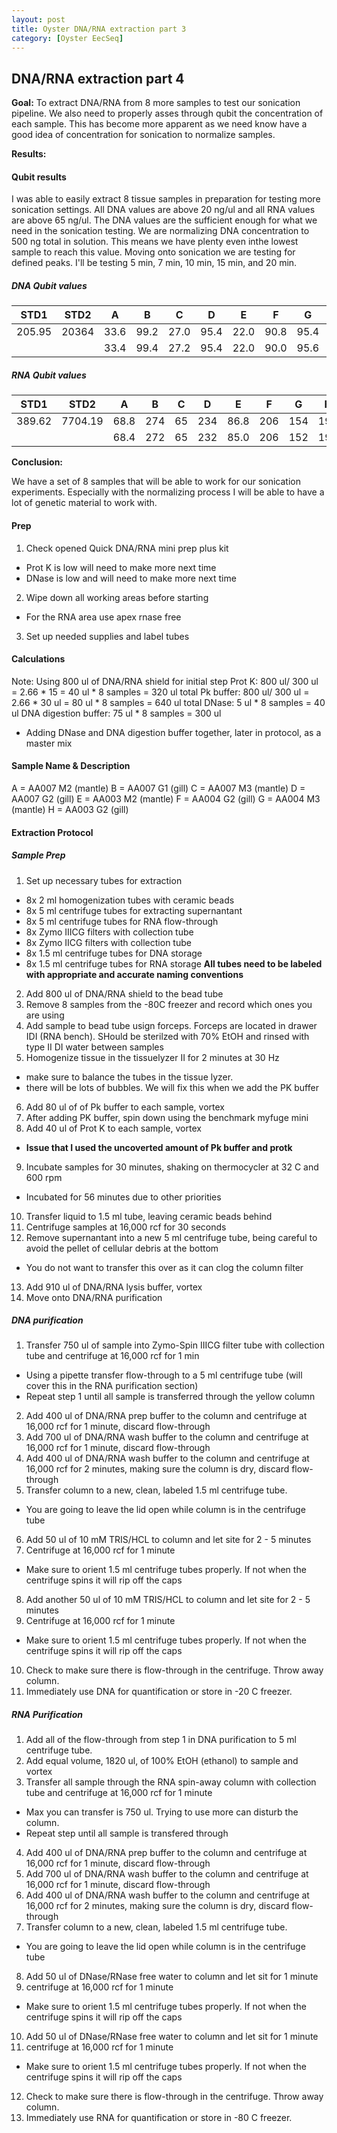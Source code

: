```yaml
---
layout: post
title: Oyster DNA/RNA extraction part 3
category: [Oyster EecSeq]
---
```


## DNA/RNA extraction part 4

**Goal:** To extract DNA/RNA from 8 more samples to test our sonication pipeline. We also need to properly asses through qubit the concentration of each sample. This has become more apparent as we need know have a good idea of concentration for sonication to normalize samples.

**Results:** 

#### Qubit results

I was able to easily extract 8 tissue samples in preparation for testing more sonication settings. All DNA values are above 20 ng/ul and all RNA values are above 65 ng/ul. The DNA values are the sufficient enough for what we need in the sonication testing. We are normalizing DNA concentration to 500 ng total in solution. This means we have plenty even inthe lowest sample to reach this value. Moving onto sonication we are testing for defined peaks. I'll be testing 5 min, 7 min, 10 min, 15 min, and 20 min. 

##### DNA Qubit values

STD1|STD2|A|B|C|D|E|F|G|H|
----|----|-|-|-|-|-|-|-|-|
205.95|20364|33.6|99.2|27.0|95.4|22.0|90.8|95.4|159|
      |     |33.4|99.4|27.2|95.4|22.0|90.0|95.6|160|


##### RNA Qubit values

STD1|STD2|A|B|C|D|E|F|G|H|
----|----|-|-|-|-|-|-|-|-|
389.62|7704.19|68.8|274|65|234|86.8|206|154|192|
      |       |68.4|272|65|232|85.0|206|152|192|
      
**Conclusion:**

We have a set of 8 samples that will be able to work for our sonication experiments. Especially with the normalizing process I will be able to have a lot of genetic material to work with. 

#### Prep

1. Check opened Quick DNA/RNA mini prep plus kit
  * Prot K is low will need to make more next time
  * DNase is low and will need to make more next time
2. Wipe down all working areas before starting
  * For the RNA area use apex rnase free
3. Set up needed supplies and label tubes
  
#### Calculations

Note: Using 800 ul of DNA/RNA shield for initial step
Prot K: 800 ul/ 300 ul = 2.66 * 15 = 40 ul * 8 samples = 320 ul total
Pk buffer: 800 ul/ 300 ul = 2.66 * 30 ul = 80 ul * 8 samples = 640 ul total
DNase: 5 ul * 8 samples = 40 ul 
DNA digestion buffer: 75 ul * 8 samples = 300 ul 
* Adding DNase and DNA digestion buffer together, later in protocol, as a master mix

#### Sample Name & Description

A = AA007 M2 (mantle)
B = AA007 G1 (gill)
C = AA007 M3 (mantle)
D = AA007 G2 (gill)
E = AA003 M2 (mantle)
F = AA004 G2 (gill)
G = AA004 M3 (mantle)
H = AA003 G2 (gill)

#### Extraction Protocol

##### Sample Prep

1. Set up necessary tubes for extraction
  * 8x 2 ml homogenization tubes with ceramic beads
  * 8x 5 ml centrifuge tubes for extracting supernantant
  * 8x 5 ml centrifuge tubes for RNA flow-through
  * 8x Zymo IIICG filters with collection tube
  * 8x Zymo IICG filters with collection tube
  * 8x 1.5 ml centrifuge tubes for DNA storage
  * 8x 1.5 ml centrifuge tubes for RNA storage
  **All tubes need to be labeled with appropriate and accurate naming conventions**
2. Add 800 ul of DNA/RNA shield to the bead tube
3. Remove 8 samples from the -80C freezer and record which ones you are using
4. Add sample to bead tube usign forceps. Forceps are located in drawer IDI (RNA bench). SHould be sterilzed with 70% EtOH and rinsed with type II DI water between samples
5. Homogenize tissue in the tissuelyzer II for 2 minutes at 30 Hz
  * make sure to balance the tubes in the tissue lyzer.
  * there will be lots of bubbles. We will fix this when we add the PK buffer
6. Add 80 ul of of Pk buffer to each sample, vortex
7. After adding PK buffer, spin down using the benchmark myfuge mini
8. Add 40 ul of Prot K to each sample, vortex
  * **Issue that I used the uncoverted amount of Pk buffer and protk** 
9. Incubate samples for 30 minutes, shaking on thermocycler at 32 C and 600 rpm
  * Incubated for 56 minutes due to other priorities
10. Transfer liquid to 1.5 ml tube, leaving ceramic beads behind
11. Centrifuge samples at 16,000 rcf for 30 seconds
12. Remove supernantant into a new 5 ml centrifuge tube, being careful to avoid the pellet of cellular debris at the bottom   
  * You do not want to transfer this over as it can clog the column filter
13. Add 910 ul of DNA/RNA lysis buffer, vortex
14. Move onto DNA/RNA purification

##### DNA purification

1. Transfer 750 ul of sample into Zymo-Spin IIICG filter tube with collection tube and centrifuge at 16,000 rcf for 1 min
  * Using a pipette transfer flow-through to a 5 ml centrifuge tube (will cover this in the RNA purification section)
  * Repeat step 1 until all sample is transferred through the yellow column 
2. Add 400 ul of DNA/RNA prep buffer to the column and centrifuge at 16,000 rcf for 1 minute, discard flow-through
3. Add 700 ul of DNA/RNA wash buffer to the column and centrifuge at 16,000 rcf for 1 minute, discard flow-through
4. Add 400 ul of DNA/RNA wash buffer to the column and centrifuge at 16,000 rcf for 2 minutes, making sure the column is dry, discard flow-through
5. Transfer column to a new, clean, labeled 1.5 ml centrifuge tube.
  * You are going to leave the lid open while column is in the centrifuge tube
6. Add 50 ul of 10 mM TRIS/HCL to column and let site for 2 - 5 minutes
7. Centrifuge at 16,000 rcf for 1 minute
  * Make sure to orient 1.5 ml centrifuge tubes properly. If not when the centrifuge spins it will rip off the caps
8. Add another 50 ul of 10 mM TRIS/HCL to column and let site for 2 - 5 minutes
9. Centrifuge at 16,000 rcf for 1 minute
  * Make sure to orient 1.5 ml centrifuge tubes properly. If not when the centrifuge spins it will rip off the caps
10. Check to make sure there is flow-through in the centrifuge. Throw away column.
11. Immediately use DNA for quantification or store in -20 C freezer.

##### RNA Purification

1. Add all of the flow-through from step 1 in DNA purification to 5 ml centrifuge tube.
2. Add equal volume, 1820 ul, of 100% EtOH (ethanol) to sample and vortex
3. Transfer all sample through the RNA spin-away column with collection tube and centrifuge at 16,000 rcf for 1 minute
  * Max you can transfer is 750 ul. Trying to use more can disturb the column.
  * Repeat step until all sample is transfered through 
4. Add 400 ul of DNA/RNA prep buffer to the column and centrifuge at 16,000 rcf for 1 minute, discard flow-through
5. Add 700 ul of DNA/RNA wash buffer to the column and centrifuge at 16,000 rcf for 1 minute, discard flow-through
6. Add 400 ul of DNA/RNA wash buffer to the column and centrifuge at 16,000 rcf for 2 minutes, making sure the column is dry, discard flow-through
7. Transfer column to a new, clean, labeled 1.5 ml centrifuge tube.
  * You are going to leave the lid open while column is in the centrifuge tube
8. Add 50 ul of DNase/RNase free water to column and let sit for 1 minute
9. centrifuge at 16,000 rcf for 1 minute
  * Make sure to orient 1.5 ml centrifuge tubes properly. If not when the centrifuge spins it will rip off the caps
10. Add 50 ul of DNase/RNase free water to column and let sit for 1 minute
11. centrifuge at 16,000 rcf for 1 minute
  * Make sure to orient 1.5 ml centrifuge tubes properly. If not when the centrifuge spins it will rip off the caps
12. Check to make sure there is flow-through in the centrifuge. Throw away column.
13. Immediately use RNA for quantification or store in -80 C freezer.
